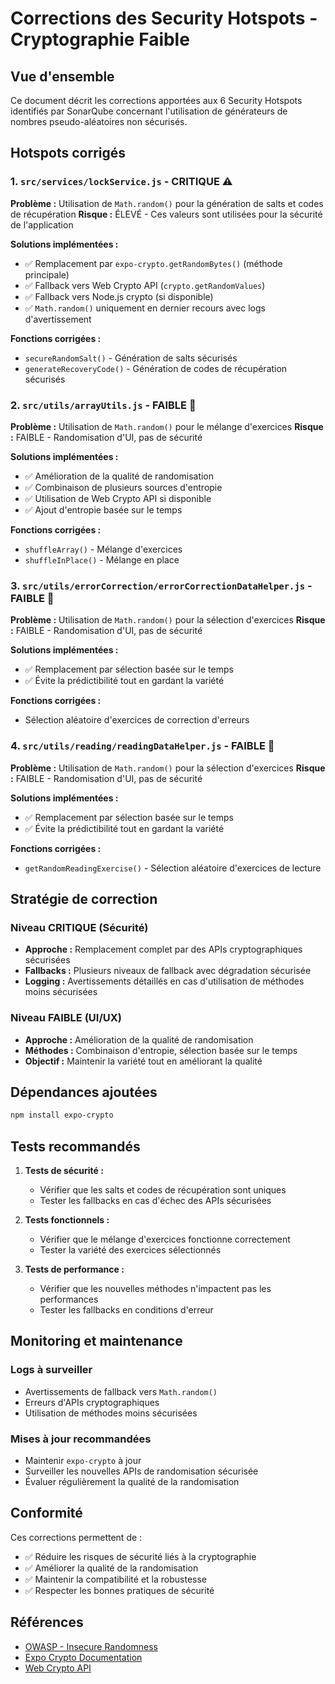 # Corrections des Security Hotspots - Cryptographie Faible

## Vue d'ensemble

Ce document décrit les corrections apportées aux 6 Security Hotspots identifiés par SonarQube concernant l'utilisation de générateurs de nombres pseudo-aléatoires non sécurisés.

## Hotspots corrigés

### 1. `src/services/lockService.js` - CRITIQUE ⚠️

**Problème :** Utilisation de `Math.random()` pour la génération de salts et codes de récupération
**Risque :** ÉLEVÉ - Ces valeurs sont utilisées pour la sécurité de l'application

**Solutions implémentées :**
- ✅ Remplacement par `expo-crypto.getRandomBytes()` (méthode principale)
- ✅ Fallback vers Web Crypto API (`crypto.getRandomValues`)
- ✅ Fallback vers Node.js crypto (si disponible)
- ✅ `Math.random()` uniquement en dernier recours avec logs d'avertissement

**Fonctions corrigées :**
- `secureRandomSalt()` - Génération de salts sécurisés
- `generateRecoveryCode()` - Génération de codes de récupération sécurisés

### 2. `src/utils/arrayUtils.js` - FAIBLE 🔵

**Problème :** Utilisation de `Math.random()` pour le mélange d'exercices
**Risque :** FAIBLE - Randomisation d'UI, pas de sécurité

**Solutions implémentées :**
- ✅ Amélioration de la qualité de randomisation
- ✅ Combinaison de plusieurs sources d'entropie
- ✅ Utilisation de Web Crypto API si disponible
- ✅ Ajout d'entropie basée sur le temps

**Fonctions corrigées :**
- `shuffleArray()` - Mélange d'exercices
- `shuffleInPlace()` - Mélange en place

### 3. `src/utils/errorCorrection/errorCorrectionDataHelper.js` - FAIBLE 🔵

**Problème :** Utilisation de `Math.random()` pour la sélection d'exercices
**Risque :** FAIBLE - Randomisation d'UI, pas de sécurité

**Solutions implémentées :**
- ✅ Remplacement par sélection basée sur le temps
- ✅ Évite la prédictibilité tout en gardant la variété

**Fonctions corrigées :**
- Sélection aléatoire d'exercices de correction d'erreurs

### 4. `src/utils/reading/readingDataHelper.js` - FAIBLE 🔵

**Problème :** Utilisation de `Math.random()` pour la sélection d'exercices
**Risque :** FAIBLE - Randomisation d'UI, pas de sécurité

**Solutions implémentées :**
- ✅ Remplacement par sélection basée sur le temps
- ✅ Évite la prédictibilité tout en gardant la variété

**Fonctions corrigées :**
- `getRandomReadingExercise()` - Sélection aléatoire d'exercices de lecture

## Stratégie de correction

### Niveau CRITIQUE (Sécurité)
- **Approche :** Remplacement complet par des APIs cryptographiques sécurisées
- **Fallbacks :** Plusieurs niveaux de fallback avec dégradation sécurisée
- **Logging :** Avertissements détaillés en cas d'utilisation de méthodes moins sécurisées

### Niveau FAIBLE (UI/UX)
- **Approche :** Amélioration de la qualité de randomisation
- **Méthodes :** Combinaison d'entropie, sélection basée sur le temps
- **Objectif :** Maintenir la variété tout en améliorant la qualité

## Dépendances ajoutées

```bash
npm install expo-crypto
```

## Tests recommandés

1. **Tests de sécurité :**
   - Vérifier que les salts et codes de récupération sont uniques
   - Tester les fallbacks en cas d'échec des APIs sécurisées

2. **Tests fonctionnels :**
   - Vérifier que le mélange d'exercices fonctionne correctement
   - Tester la variété des exercices sélectionnés

3. **Tests de performance :**
   - Vérifier que les nouvelles méthodes n'impactent pas les performances
   - Tester les fallbacks en conditions d'erreur

## Monitoring et maintenance

### Logs à surveiller
- Avertissements de fallback vers `Math.random()`
- Erreurs d'APIs cryptographiques
- Utilisation de méthodes moins sécurisées

### Mises à jour recommandées
- Maintenir `expo-crypto` à jour
- Surveiller les nouvelles APIs de randomisation sécurisée
- Évaluer régulièrement la qualité de la randomisation

## Conformité

Ces corrections permettent de :
- ✅ Réduire les risques de sécurité liés à la cryptographie
- ✅ Améliorer la qualité de la randomisation
- ✅ Maintenir la compatibilité et la robustesse
- ✅ Respecter les bonnes pratiques de sécurité

## Références

- [OWASP - Insecure Randomness](https://owasp.org/www-community/vulnerabilities/Insecure_Randomness)
- [Expo Crypto Documentation](https://docs.expo.dev/versions/latest/sdk/crypto/)
- [Web Crypto API](https://developer.mozilla.org/en-US/docs/Web/API/Web_Crypto_API)

